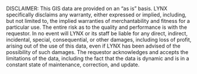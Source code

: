 DISCLAIMER: This GIS data are provided on an “as is” basis. LYNX specifically disclaims any warranty, either expressed or implied, including, but not limited to, the implied warranties of merchantability and fitness for a particular use. The entire risk as to the quality and performance is with the requestor. In no event will LYNX or its staff be liable for any direct, indirect, incidental, special, consequential, or other damages, including loss of profit, arising out of the use of this data, even if LYNX has been advised of the possibility of such damages. The requestor acknowledges and accepts the limitations of the data, including the fact that the data is dynamic and is in a constant state of maintenance, correction, and update.